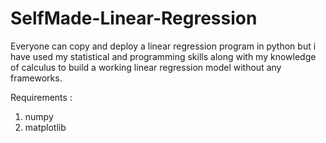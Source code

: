 # SelfMade-Linear-Regression
Everyone can copy and deploy a linear regression program in python but i have used my statistical and programming skills along with my knowledge of calculus to build a working linear regression model without any frameworks.

Requirements :
1. numpy
2. matplotlib
